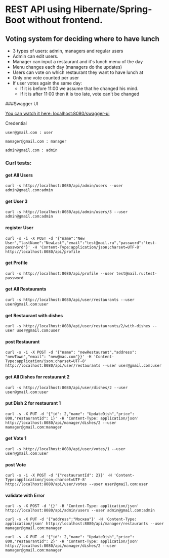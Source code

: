 # REST API using Hibernate/Spring-Boot without frontend.

## Voting system for deciding where to have lunch

* 3 types of users: admin, managers and regular users
* Admin can edit users.
* Manager can input a restaurant and it's lunch menu of the day
* Menu changes each day (managers do the updates)
* Users can vote on which restaurant they want to have lunch at
* Only one vote counted per user
* If user votes again the same day:
  - If it is before 11:00 we assume that he changed his mind.
  - If it is after 11:00 then it is too late, vote can't be changed

###Swagger UI

<a href="http://localhost:8080/swagger-ui.html">You can watch it here: localhost:8080/swagger-ui</a>

Credential

    user@gmail.com : user

    manager@gmail.com : manager

    admin@gmail.com : admin


### Curl tests:

#### get All Users
    curl -s http://localhost:8080/api/admin/users --user admin@gmail.com:admin

#### get User 3
    curl -s http://localhost:8080/api/admin/users/3 --user admin@gmail.com:admin

#### register User
    curl -s -i -X POST -d '{"name":"New User","lastName":"NewLast","email":"test@mail.ru","password":"test-password"}' -H 'Content-Type:application/json;charset=UTF-8' http://localhost:8080/api/profile

#### get Profile
    curl -s http://localhost:8080/api/profile --user test@mail.ru:test-password

#### get All Restaurants
    curl -s http://localhost:8080/api/user/restaurants --user user@gmail.com:user

#### get Restaurant with dishes
    curl -s http://localhost:8080/api/user/restaurants/2/with-dishes --user user@gmail.com:user

#### post Restaurant
    curl -s -i -X POST -d '{"name": "newRestaurant","address": "newTown","email": "new@mac.com"}}' -H 'Content-Type:application/json;charset=UTF-8' http://localhost:8080/api/user/restaurants --user user@gmail.com:user

#### get All Dishes for restaurant 2
    curl -s http://localhost:8080/api/user/dishes/2 --user user@gmail.com:user

#### put Dish 2 for restaurant 1
    curl -s -X PUT -d '{"id": 2,"name": "UpdateDish","price": 800,"restaurantId": 1}' -H 'Content-Type: application/json' http://localhost:8080/api/manager/dishes/2 --user manager@gmail.com:manager

#### get Vote 1
    curl -s http://localhost:8080/api/user/votes/1 --user user@gmail.com:user

#### post Vote
    curl -s -i -X POST -d '{"restaurantId": 2}}' -H 'Content-Type:application/json;charset=UTF-8' http://localhost:8080/api/user/votes --user user@gmail.com:user



#### validate with Error
    curl -s -X POST -d '{}' -H 'Content-Type: application/json' http://localhost:8080/api/admin/users --user admin@gmail.com:admin

    curl -s -X PUT -d '{"address":"Москва"}' -H 'Content-Type: application/json' http://localhost:8080/api/manager/restaurants --user manager@gmail.com:manager

    curl -s -X PUT -d '{"id": 2,"name": "UpdateDish","price": 800,"restaurantId": 2}' -H 'Content-Type: application/json' http://localhost:8080/api/manager/dishes/2 --user manager@gmail.com:manager
